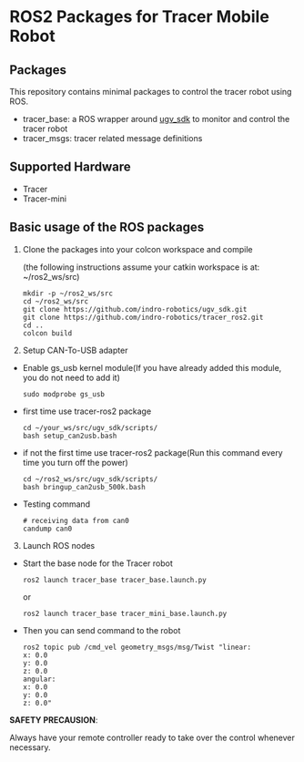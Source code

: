 # ROS2 Packages for Tracer Mobile Robot

## Packages

This repository contains minimal packages to control the tracer robot using ROS. 

* tracer_base: a ROS wrapper around [ugv_sdk](https://github.com/indro-robotics/ugv_sdk) to monitor and control the tracer robot
* tracer_msgs: tracer related message definitions

## Supported Hardware

* Tracer
* Tracer-mini

## Basic usage of the ROS packages

1. Clone the packages into your colcon workspace and compile

    (the following instructions assume your catkin workspace is at: ~/ros2_ws/src)

    ```
    mkdir -p ~/ros2_ws/src
    cd ~/ros2_ws/src
    git clone https://github.com/indro-robotics/ugv_sdk.git
    git clone https://github.com/indro-robotics/tracer_ros2.git
    cd ..
    colcon build
    ```
2. Setup CAN-To-USB adapter

* Enable gs_usb kernel module(If you have already added this module, you do not need to add it)
    ```
    sudo modprobe gs_usb
    ```
    
* first time use tracer-ros2 package
   ```
   cd ~/your_ws/src/ugv_sdk/scripts/
   bash setup_can2usb.bash
   ```
   
* if not the first time use tracer-ros2 package(Run this command every time you turn off the power) 
   ```
   cd ~/ros2_ws/src/ugv_sdk/scripts/
   bash bringup_can2usb_500k.bash
   ```
   
* Testing command
    ```
    # receiving data from can0
    candump can0
    ```
3. Launch ROS nodes
 
* Start the base node for the Tracer robot

    ```
    ros2 launch tracer_base tracer_base.launch.py
    ```
    or
     ```
    ros2 launch tracer_base tracer_mini_base.launch.py
    ```

* Then you can send command to the robot
    ```
    ros2 topic pub /cmd_vel geometry_msgs/msg/Twist "linear:
    x: 0.0
    y: 0.0
    z: 0.0
    angular:
    x: 0.0
    y: 0.0
    z: 0.0" 

    ```
**SAFETY PRECAUSION**: 

Always have your remote controller ready to take over the control whenever necessary. 
